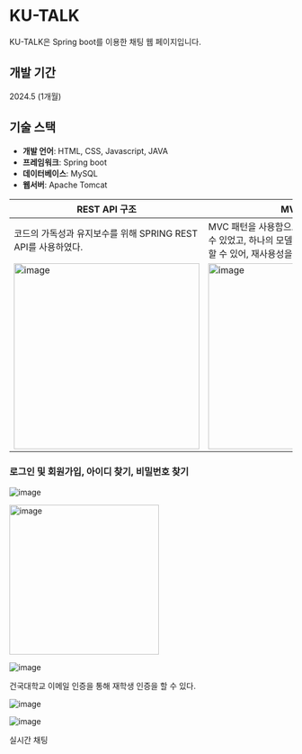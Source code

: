 # KU-TALK

KU-TALK은 Spring boot를 이용한 채팅 웹 페이지입니다.

## 개발 기간
2024.5 (1개월)

## 기술 스택
- **개발 언어**: HTML, CSS, Javascript, JAVA
- **프레임워크**: Spring boot  
- **데이터베이스**: MySQL
- **웹서버**: Apache Tomcat

| REST API 구조 | MVC 패턴 | 
|-------------|-----------|
| 코드의 가독성과 유지보수를 위해 SPRING REST API를 사용하였다. | MVC 패턴을 사용함으로써 코드의 복잡성을 줄일 수 있었고, 하나의 모델을 여러개의 뷰와 함께 사용할 수 있어, 재사용성을 높일 수 있었다. |
| <img width="330" alt="image" src="https://github.com/pbgodsoo/KU-TALK/assets/84000206/6131a935-cda7-4087-8eed-2386dffe0ae4"> | <img width="330" alt="image" src="https://github.com/pbgodsoo/KU-TALK/assets/84000206/c91ccdc2-71ef-47d7-b9f4-ee2773aa8c42"> |

### 로그인 및 회원가입, 아이디 찾기, 비밀번호 찾기
![image](https://github.com/pbgodsoo/KU-TALK/assets/84000206/4d69afb4-0be5-4eb7-8490-b14fd33ce9d7)

<img width="266" alt="image" src="https://github.com/pbgodsoo/KU-TALK/assets/84000206/95044a43-c603-4fda-ad9f-2063e2677562">

![image](https://github.com/pbgodsoo/KU-TALK/assets/84000206/b6434014-99ff-44c9-be1e-d6e359d35a3e)


건국대학교 이메일 인증을 통해 재학생 인증을 할 수 있다.

![image](https://github.com/pbgodsoo/KU-TALK/assets/84000206/6b754a90-459a-48cc-ae80-d47402e5bee9)

![image](https://github.com/pbgodsoo/KU-TALK/assets/84000206/6b34da69-fbef-4fe8-b413-b1329ab880b6)

실시간 채팅
